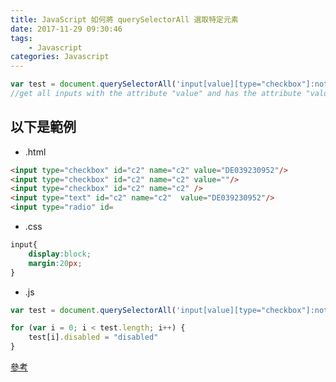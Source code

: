 ```yaml
---
title: JavaScript 如何將 querySelectorAll 選取特定元素
date: 2017-11-29 09:30:46
tags:
    - Javascript
categories: Javascript
---
```


```js
var test = document.querySelectorAll('input[value][type="checkbox"]:not([value=""])');
//get all inputs with the attribute "value" and has the attribute "value" that is not blank.
```
<!-- more -->

以下是範例
---
- .html
```html
<input type="checkbox" id="c2" name="c2" value="DE039230952"/>
<input type="checkbox" id="c2" name="c2" value=""/>
<input type="checkbox" id="c2" name="c2" />
<input type="text" id="c2" name="c2"  value="DE039230952"/>
<input type="radio" id=
```
- .css
```css
input{
    display:block;
    margin:20px;
}
```

- .js
```js
var test = document.querySelectorAll('input[value][type="checkbox"]:not([value=""])');

for (var i = 0; i < test.length; i++) {
    test[i].disabled = "disabled"
}
```

[參考](https://stackoverflow.com/questions/10777684/how-to-use-queryselectorall-only-for-elements-that-have-a-specific-attribute-set)